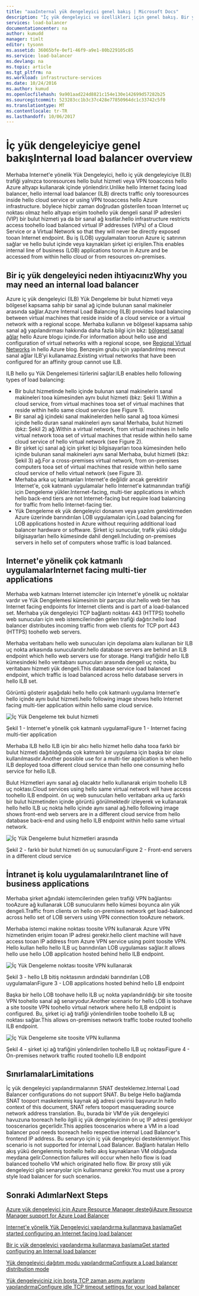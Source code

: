 ```yaml
---
title: "aaaInternal yük dengeleyici genel bakış | Microsoft Docs"
description: "İç yük dengeleyici ve özellikleri için genel bakış. Bir yük dengeleyici Azure ve olası senaryolar için tooconfigure iç uç noktaları nasıl çalışır?"
services: load-balancer
documentationcenter: na
author: kumudd
manager: timlt
editor: tysonn
ms.assetid: 36065bfe-0ef1-46f9-a9e1-80b229105c85
ms.service: load-balancer
ms.devlang: na
ms.topic: article
ms.tgt_pltfrm: na
ms.workload: infrastructure-services
ms.date: 10/24/2016
ms.author: kumud
ms.openlocfilehash: 9a901aad224d8821c154e130e142699d57282b25
ms.sourcegitcommit: 523283cc1b3c37c428e77850964dc1c33742c5f0
ms.translationtype: MT
ms.contentlocale: tr-TR
ms.lasthandoff: 10/06/2017
---
```

# <a name="internal-load-balancer-overview"></a><span data-ttu-id="49c8a-103">İç yük dengeleyiciye genel bakış</span><span class="sxs-lookup"><span data-stu-id="49c8a-103">Internal load balancer overview</span></span>

<span data-ttu-id="49c8a-104">Merhaba Internet'e yönelik Yük Dengeleyici, hello iç yük dengeleyiciye (ILB) trafiği yalnızca tooresources hello bulut hizmeti veya VPN tooaccess hello Azure altyapı kullanarak içinde yönlendirir.</span><span class="sxs-lookup"><span data-stu-id="49c8a-104">Unlike hello Internet facing load balancer, hello internal load balancer (ILB) directs traffic only tooresources inside hello cloud service or using VPN tooaccess hello Azure infrastructure.</span></span> <span data-ttu-id="49c8a-105">böylece hiçbir zaman doğrudan gösterilen tooan Internet uç noktası olmaz hello altyapı erişim toohello yük dengeli sanal IP adresleri (VIP) bir bulut hizmeti ya da bir sanal ağ kısıtlar.</span><span class="sxs-lookup"><span data-stu-id="49c8a-105">hello infrastructure restricts access toohello load balanced virtual IP addresses (VIPs) of a Cloud Service or a Virtual Network so that they will never be directly exposed tooan Internet endpoint.</span></span> <span data-ttu-id="49c8a-106">Bu iş (LOB) uygulamaları toorun Azure iç satırının sağlar ve hello bulut içinde veya kaynakları şirket içi erişilen.</span><span class="sxs-lookup"><span data-stu-id="49c8a-106">This enables internal line of business (LOB) applications toorun in Azure and be accessed from within hello cloud or from resources on-premises.</span></span>

## <a name="why-you-may-need-an-internal-load-balancer"></a><span data-ttu-id="49c8a-107">Bir iç yük dengeleyici neden ihtiyacınız</span><span class="sxs-lookup"><span data-stu-id="49c8a-107">Why you may need an internal load balancer</span></span>

<span data-ttu-id="49c8a-108">Azure iç yük dengeleyici (ILB) Yük Dengeleme bir bulut hizmeti veya bölgesel kapsama sahip bir sanal ağ içinde bulunan sanal makineler arasında sağlar.</span><span class="sxs-lookup"><span data-stu-id="49c8a-108">Azure Internal Load Balancing (ILB) provides load balancing between virtual machines that reside inside of a cloud service or a virtual network with a regional scope.</span></span> <span data-ttu-id="49c8a-109">Merhaba kullanın ve bölgesel kapsama sahip sanal ağ yapılandırması hakkında daha fazla bilgi için bkz: [bölgesel sanal ağlar](https://azure.microsoft.com/blog/2014/05/14/regional-virtual-networks/) hello Azure blogu içinde.</span><span class="sxs-lookup"><span data-stu-id="49c8a-109">For information about hello use and configuration of virtual networks with a regional scope, see [Regional Virtual Networks](https://azure.microsoft.com/blog/2014/05/14/regional-virtual-networks/) in hello Azure blog.</span></span> <span data-ttu-id="49c8a-110">Benzeşim grubu için yapılandırılmış mevcut sanal ağlar ILB’yi kullanamaz.</span><span class="sxs-lookup"><span data-stu-id="49c8a-110">Existing virtual networks that have been configured for an affinity group cannot use ILB.</span></span>

<span data-ttu-id="49c8a-111">ILB hello şu Yük Dengelemesi türlerini sağlar:</span><span class="sxs-lookup"><span data-stu-id="49c8a-111">ILB enables hello following types of load balancing:</span></span>

* <span data-ttu-id="49c8a-112">Bir bulut hizmetinde hello içinde bulunan sanal makinelerin sanal makineleri tooa kümesinden aynı bulut hizmeti (bkz: Şekil 1).</span><span class="sxs-lookup"><span data-stu-id="49c8a-112">Within a cloud service, from virtual machines tooa set of virtual machines that reside within hello same cloud service (see Figure 1).</span></span>
* <span data-ttu-id="49c8a-113">Bir sanal ağ içindeki sanal makinelerden hello sanal ağ tooa kümesi içinde hello duran sanal makineleri aynı sanal Merhaba, bulut hizmeti (bkz: Şekil 2) ağ.</span><span class="sxs-lookup"><span data-stu-id="49c8a-113">Within a virtual network, from virtual machines in hello virtual network tooa set of virtual machines that reside within hello same cloud service of hello virtual network (see Figure 2).</span></span>
* <span data-ttu-id="49c8a-114">Bir şirket içi sanal ağ için şirket içi bilgisayarları tooa kümesinden hello içinde bulunan sanal makineleri aynı sanal Merhaba, bulut hizmeti (bkz: Şekil 3) ağ.</span><span class="sxs-lookup"><span data-stu-id="49c8a-114">For a cross-premises virtual network, from on-premises computers tooa set of virtual machines that reside within hello same cloud service of hello virtual network (see Figure 3).</span></span>
* <span data-ttu-id="49c8a-115">Merhaba arka uç katmanları Internet'e değildir ancak gerektirir Internet'e, çok katmanlı uygulamalar hello Internet'e katmanından trafiği için Dengeleme yükler.</span><span class="sxs-lookup"><span data-stu-id="49c8a-115">Internet-facing, multi-tier applications in which hello back-end tiers are not Internet-facing but require load balancing for traffic from hello Internet-facing tier.</span></span>
* <span data-ttu-id="49c8a-116">Yük Dengeleme ek yük dengeleyici donanım veya yazılım gerektirmeden Azure üzerinde barındırılan LOB uygulamaları için.</span><span class="sxs-lookup"><span data-stu-id="49c8a-116">Load balancing for LOB applications hosted in Azure without requiring additional load balancer hardware or software.</span></span> <span data-ttu-id="49c8a-117">Şirket içi sunucular, trafik yükü olduğu bilgisayarları hello kümesinde dahil dengeli.</span><span class="sxs-lookup"><span data-stu-id="49c8a-117">Including on-premises servers in hello set of computers whose traffic is load balanced.</span></span>

## <a name="internet-facing-multi-tier-applications"></a><span data-ttu-id="49c8a-118">Internet'e yönelik çok katmanlı uygulamalar</span><span class="sxs-lookup"><span data-stu-id="49c8a-118">Internet facing multi-tier applications</span></span>

<span data-ttu-id="49c8a-119">Merhaba web katmanı Internet istemciler için Internet'e yönelik uç noktalar vardır ve Yük Dengelemesi kümesinin bir parçası olur.</span><span class="sxs-lookup"><span data-stu-id="49c8a-119">hello web tier has Internet facing endpoints for Internet clients and is part of a load-balanced set.</span></span> <span data-ttu-id="49c8a-120">Merhaba yük dengeleyici TCP bağlantı noktası 443 (HTTPS) toohello web sunucuları için web istemcilerinden gelen trafiği dağıtır.</span><span class="sxs-lookup"><span data-stu-id="49c8a-120">hello load balancer  distributes incoming traffic from web clients for TCP port 443 (HTTPS) toohello web servers.</span></span>

<span data-ttu-id="49c8a-121">Merhaba veritabanı hello web sunucuları için depolama alanı kullanan bir ILB uç nokta arkasında sunucularıdır.</span><span class="sxs-lookup"><span data-stu-id="49c8a-121">hello database servers are behind an ILB endpoint which hello web servers use for storage.</span></span> <span data-ttu-id="49c8a-122">Hangi trafiğidir hello ILB kümesindeki hello veritabanı sunucuları arasında dengeli uç nokta, bu veritabanı hizmeti yük dengeli.</span><span class="sxs-lookup"><span data-stu-id="49c8a-122">This database service load balanced endpoint, which traffic is load balanced across hello database servers in hello ILB set.</span></span>

<span data-ttu-id="49c8a-123">Görüntü gösterir aşağıdaki hello hello çok katmanlı uygulama Internet'e hello içinde aynı bulut hizmeti.</span><span class="sxs-lookup"><span data-stu-id="49c8a-123">hello following image shows hello Internet facing multi-tier application within hello same cloud service.</span></span>

![İç Yük Dengeleme tek bulut hizmeti](./media/load-balancer-internal-overview/IC736321.png)

<span data-ttu-id="49c8a-125">Şekil 1 - Internet'e yönelik çok katmanlı uygulama</span><span class="sxs-lookup"><span data-stu-id="49c8a-125">Figure 1 - Internet facing multi-tier application</span></span>

<span data-ttu-id="49c8a-126">Merhaba ILB hello ILB için bir alıcı hello hizmet hello daha tooa farklı bir bulut hizmeti dağıtıldığında çok katmanlı bir uygulama için başka bir olası kullanılmasıdır.</span><span class="sxs-lookup"><span data-stu-id="49c8a-126">Another possible use for a multi-tier application is when hello ILB deployed tooa different cloud service than hello one consuming hello service for hello ILB.</span></span>

<span data-ttu-id="49c8a-127">Bulut Hizmetleri aynı sanal ağ olacaktır hello kullanarak erişim toohello ILB uç noktası.</span><span class="sxs-lookup"><span data-stu-id="49c8a-127">Cloud services using hello same virtual network will have access toohello ILB endpoint.</span></span> <span data-ttu-id="49c8a-128">ön uç web sunucuları hello veritabanı arka uç farklı bir bulut hizmetinden içinde görüntü görülmektedir izleyerek ve kullanarak hello hello ILB uç nokta hello içinde aynı sanal ağ.</span><span class="sxs-lookup"><span data-stu-id="49c8a-128">hello following image shows front-end web servers are in a different cloud service from hello database back-end and using hello ILB endpoint within hello same virtual network.</span></span>

![İç Yük Dengeleme bulut hizmetleri arasında](./media/load-balancer-internal-overview/IC744147.png)

<span data-ttu-id="49c8a-130">Şekil 2 - farklı bir bulut hizmeti ön uç sunucuları</span><span class="sxs-lookup"><span data-stu-id="49c8a-130">Figure 2 - Front-end servers in a different cloud service</span></span>

## <a name="intranet-line-of-business-applications"></a><span data-ttu-id="49c8a-131">İntranet iş kolu uygulamaları</span><span class="sxs-lookup"><span data-stu-id="49c8a-131">Intranet line of business applications</span></span>

<span data-ttu-id="49c8a-132">Merhaba şirket ağındaki istemcilerinden gelen trafiği VPN bağlantısı tooAzure ağ kullanarak LOB sunucularını hello kümesi boyunca alın yük dengeli.</span><span class="sxs-lookup"><span data-stu-id="49c8a-132">Traffic from clients on hello on-premises network get load-balanced across hello set of LOB servers using VPN connection tooAzure network.</span></span>

<span data-ttu-id="49c8a-133">Merhaba istemci makine noktası toosite VPN kullanarak Azure VPN hizmetinden erişim tooan IP adresi gerekir.</span><span class="sxs-lookup"><span data-stu-id="49c8a-133">hello client machine will have access tooan IP address from Azure VPN service using point toosite VPN.</span></span> <span data-ttu-id="49c8a-134">Hello kullan hello hello ILB uç barındırılan LOB uygulaması sağlar.</span><span class="sxs-lookup"><span data-stu-id="49c8a-134">It allows hello use hello LOB application hosted behind hello ILB endpoint.</span></span>

![İç Yük Dengeleme noktası toosite VPN kullanarak](./media/load-balancer-internal-overview/IC744148.png)

<span data-ttu-id="49c8a-136">Şekil 3 - hello LB bitiş noktasının ardındaki barındırılan LOB uygulamaları</span><span class="sxs-lookup"><span data-stu-id="49c8a-136">Figure 3 - LOB applications hosted behind hello LB endpoint</span></span>

<span data-ttu-id="49c8a-137">Başka bir hello LOB toohave hello ILB uç nokta yapılandırıldığı bir site toosite VPN toohello sanal ağ senaryodur.</span><span class="sxs-lookup"><span data-stu-id="49c8a-137">Another scenario for hello LOB is toohave a site toosite VPN toohello virtual network where hello ILB endpoint is configured.</span></span> <span data-ttu-id="49c8a-138">Bu, şirket içi ağ trafiği yönlendirilen toobe toohello ILB uç noktası sağlar.</span><span class="sxs-lookup"><span data-stu-id="49c8a-138">This allows on-premises network traffic toobe routed toohello ILB endpoint.</span></span>

![İç Yük Dengeleme site toosite VPN kullanma](./media/load-balancer-internal-overview/IC744150.png)

<span data-ttu-id="49c8a-140">Şekil 4 - şirket içi ağ trafiğini yönlendirilen toohello ILB uç noktası</span><span class="sxs-lookup"><span data-stu-id="49c8a-140">Figure 4 - On-premises network traffic routed toohello ILB endpoint</span></span>

## <a name="limitations"></a><span data-ttu-id="49c8a-141">Sınırlamalar</span><span class="sxs-lookup"><span data-stu-id="49c8a-141">Limitations</span></span>

<span data-ttu-id="49c8a-142">İç yük dengeleyici yapılandırmalarının SNAT desteklemez.</span><span class="sxs-lookup"><span data-stu-id="49c8a-142">Internal Load Balancer configurations do not support SNAT.</span></span> <span data-ttu-id="49c8a-143">Bu belge Hello bağlamda SNAT tooport maskelenmiş kaynak ağ adresi çevirisi başvurur.</span><span class="sxs-lookup"><span data-stu-id="49c8a-143">In hello context of this document, SNAT refers tooport masquerading source  network address translation.</span></span>  <span data-ttu-id="49c8a-144">Bu, burada bir VM'de yük dengeleyici havuzuna tooreach hello ilgili iç yük dengeleyicinin ön uç IP adresi gerekiyor tooscenarios geçerlidir.</span><span class="sxs-lookup"><span data-stu-id="49c8a-144">This applies tooscenarios where a VM in a load balancer pool needs tooreach hello respective internal Load Balancer's frontend IP address.</span></span> <span data-ttu-id="49c8a-145">Bu senaryo için iç yük dengeleyici desteklenmiyor.</span><span class="sxs-lookup"><span data-stu-id="49c8a-145">This scenario is not supported for internal Load Balancer.</span></span> <span data-ttu-id="49c8a-146">Bağlantı hataları Hello akış yükü dengelenmiş toohello hello akış kaynaklanan VM olduğunda meydana gelir.</span><span class="sxs-lookup"><span data-stu-id="49c8a-146">Connection failures will occur when hello flow is load balanced toohello VM which originated hello flow.</span></span> <span data-ttu-id="49c8a-147">Bir proxy stili yük dengeleyici gibi senaryolar için kullanmanız gerekir.</span><span class="sxs-lookup"><span data-stu-id="49c8a-147">You must use a proxy style load balancer for such scenarios.</span></span>

## <a name="next-steps"></a><span data-ttu-id="49c8a-148">Sonraki Adımlar</span><span class="sxs-lookup"><span data-stu-id="49c8a-148">Next Steps</span></span>

[<span data-ttu-id="49c8a-149">Azure yük dengeleyici için Azure Resource Manager desteği</span><span class="sxs-lookup"><span data-stu-id="49c8a-149">Azure Resource Manager support for Azure Load Balancer</span></span>](load-balancer-arm.md)

[<span data-ttu-id="49c8a-150">Internet'e yönelik Yük Dengeleyici yapılandırma kullanmaya başlama</span><span class="sxs-lookup"><span data-stu-id="49c8a-150">Get started configuring an Internet facing load balancer</span></span>](load-balancer-get-started-internet-arm-ps.md)

[<span data-ttu-id="49c8a-151">Bir iç yük dengeleyici yapılandırma kullanmaya başlama</span><span class="sxs-lookup"><span data-stu-id="49c8a-151">Get started configuring an Internal load balancer</span></span>](load-balancer-get-started-ilb-arm-ps.md)

[<span data-ttu-id="49c8a-152">Yük dengeleyici dağıtım modu yapılandırma</span><span class="sxs-lookup"><span data-stu-id="49c8a-152">Configure a Load balancer distribution mode</span></span>](load-balancer-distribution-mode.md)

[<span data-ttu-id="49c8a-153">Yük dengeleyiciniz için boşta TCP zaman aşımı ayarlarını yapılandırma</span><span class="sxs-lookup"><span data-stu-id="49c8a-153">Configure idle TCP timeout settings for your load balancer</span></span>](load-balancer-tcp-idle-timeout.md)
